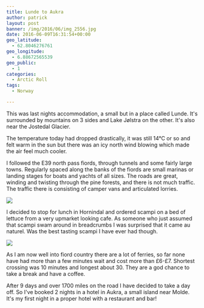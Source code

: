 ```yaml
---
title: Lunde to Aukra
author: patrick
layout: post
banner: /img/2016/06/img_2556.jpg
date: 2016-06-09T16:31:54+00:00
geo_latitude:
  - 62.8046276761
geo_longitude:
  - 6.88672565539
geo_public:
  - 1
categories:
  - Arctic Roll
tags:
  - Norway

---
```

  
This was last nights accommodation, a small but in a place called Lunde. It's surrounded by mountains on 3 sides and Lake Jølstra on the other. It's also near the Jostedal Glacier.

The temperature today had dropped drastically, it was still 14°C or so and felt warm in the sun but there was an icy north wind blowing which made the air feel much cooler.

I followed the E39 north pass fiords, through tunnels and some fairly large towns. Regularly spaced along the banks of the fiords are small marinas or landing stages for boats and yachts of all sizes. The roads are great, winding and twisting through the pine forests, and there is not much traffic. The traffic there is consisting of camper vans and articulated lorries.

![](/img/2016/06/img_2557.jpg)

I decided to stop for lunch in Hornindal and ordered scampi on a bed of lettuce from a very upmarket looking cafe. As someone who just assumed that scampi swam around in breadcrumbs I was surprised that it came au naturel. Was the best tasting scampi I have ever had though.

![](/img/2016/06/img_2568.jpg)
  
As I am now well into fiord country there are a lot of ferries, so far none have had more than a few minutes wait and cost more than £6-£7. Shortest crossing was 10 minutes and longest about 30. They are a god chance to take a break and have a coffee.

After 9 days and over 1700 miles on the road I have decided to take a day off. So I've booked 2 nights in a hotel in Aukra, a small island near Molde. It's my first night in a proper hotel with a restaurant and bar!
